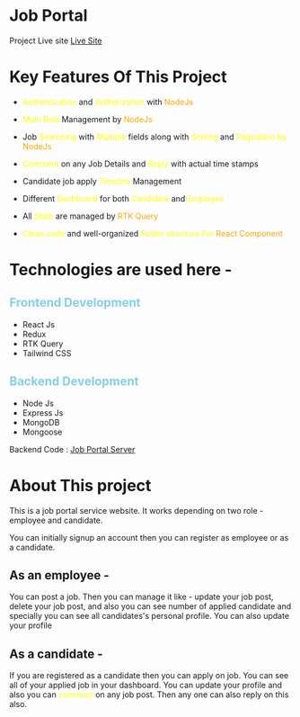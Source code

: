# Job Portal

Project Live site    [Live Site]()


# Key Features Of This Project 

- <span style='color:yellow'>Authentication </span>  and  <span style='color:yellow'>Authorization </span>  with <span style='color:orange'>NodeJs</span> 
- <span style='color:yellow'>Multi Role </span>  Management by <span style='color:orange'>NodeJs</span> 

- Job <span style='color:yellow'>Searching </span>  with  <span style='color:yellow'>Multiple </span> 
fields along with <span style='color:yellow'>Sorting </span> and <span style='color:yellow'>  Pagination by </span> <span style='color:orange'>NodeJs</span>
- <span style='color:yellow'>Comment </span> on any Job Details and <span style='color:yellow'>Reply </span>
with actual time stamps
- Candidate job apply <span style='color:yellow'>Timeline </span> Management


-  Different<span style='color:yellow'> Dashboard</span> for both  <span style='color:yellow'>Candidate </span>    and   <span style='color:yellow'>Employee </span> 
-  All  <span style='color:yellow'>State </span>  are  managed  by <span style='color:orange'>RTK Query
-  <span style='color:yellow'>  Clean code</span> and well-organized   <span style='color:yellow'> Folder structure For  <span style='color:orange'>React Component</span>

# Technologies are used here - 

<h2 style='color:skyblue  ; ' >Frontend Development</h2>

- React Js 
- Redux 
- RTK Query
- Tailwind CSS 

<h2 style='color:skyblue  ; ' >Backend Development</h2>

- Node Js
- Express Js
- MongoDB
- Mongoose 

Backend Code : [Job Portal Server]()


# About This project

This is a job portal service website. It works depending on two role - employee and candidate. 

You can initially signup an account then you can register as employee or as a candidate. 

## As an employee - 

You can post a job. Then you can manage it like - update your job post, delete your job post, and also you can see number of applied candidate and specially you can see all candidates's personal profile. You can also update your profile 

## As a candidate - 
If you are registered as a candidate then you can apply on job. You can see all of your applied job in your dashboard. You can update your profile and also you can <em style='color:yellow'>comment</em> on any job post. Then any one can also reply on this also. 






 





